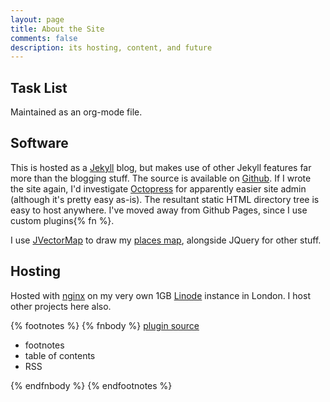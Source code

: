 ```yaml
---
layout: page
title: About the Site
comments: false
description: its hosting, content, and future
---
```


## Task List
Maintained as an org-mode file.

## Software
This is hosted as a [Jekyll](http://jekyllrb.com/) blog, but makes use of other Jekyll features far more than the blogging stuff.  The source is available on [Github](https://github.com/beneills/website).  If I wrote the site again, I'd investigate [Octopress](http://octopress.org/) for apparently easier site admin (although it's pretty easy as-is).  The resultant static HTML directory tree is easy to host anywhere.  I've moved away from Github Pages, since I use custom plugins{% fn %}.

I use [JVectorMap](http://jvectormap.com/) to draw my [places map](/about/author/#toc_2), alongside JQuery for other stuff.

## Hosting
Hosted with [nginx](http://nginx.org/) on my very own 1GB [Linode](https://www.linode.com/) instance in London.  I host other projects here also.




{% footnotes %}
   {% fnbody %}
  <a href="http://github.com/beneills/website/tree/master/_plugins">plugin source</a>
	<ul>
        <li>footnotes</li>
        <li>table of contents</li>
        <li>RSS</li>
	  </ul>


  {% endfnbody %}
{% endfootnotes %}
